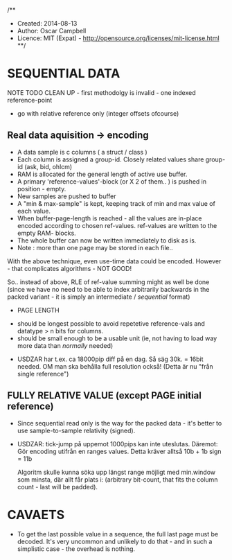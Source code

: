 /**
* Created:  2014-08-13
* Author:   Oscar Campbell
* Licence:  MIT (Expat) - http://opensource.org/licenses/mit-license.html
**/

# SEQUENTIAL DATA #


NOTE TODO CLEAN UP - first methodolgy is invalid - one indexed reference-point
 - go with relative reference only (integer offsets ofcourse)


## Real data aquisition -> encoding ##

* A data sample is c columns ( a struct / class )
* Each column is assigned a group-id. Closely related values share group-id (ask, bid,  ohlcm)
* RAM is allocated for the general length of active use buffer.
* A primary 'reference-values'-block (or X 2 of them.. ) is pushed in position - empty.
* New samples are pushed to buffer
* A "min & max-sample" is kept, keeping track of min and max value of each
    value.
* When buffer-page-length is reached - all the values are in-place encoded
    according to chosen ref-values. ref-values are written to the empty RAM-
    blocks.
* The whole buffer can now be written immediately to disk as is.
* Note : more than one page may be stored in each file..


With the above technique, even use-time data could be encoded. However - that
complicates algorithms - NOT GOOD!

So.. instead of above, RLE of ref-value summing might as well be done (since we
have no need to be able to index arbitrarily backwards in the packed variant -
it is simply an intermediate / _sequential_ format)


* PAGE LENGTH
 - should be longest possible to avoid repetetive reference-vals and datatype >
    n bits for columns.
 - should be small enough to be a usable unit (ie, not having to load way more
    data than _normally_ needed)

* USDZAR har t.ex. ca 18000pip diff på en dag. Så säg 30k. = 16bit needed. OM
    man ska behålla full resolution också! (Detta är nu "från single reference")

## FULLY RELATIVE VALUE (except PAGE initial reference) ##

* Since sequential read only is the way for the packed data - it's better to
    use sample-to-sample relativity (signed).

* USDZAR: tick-jump på uppemot 1000pips kan inte uteslutas. Däremot: Gör
    encoding utifrån en ranges values. Detta kräver alltså 10b + 1b sign = 11b

    Algoritm skulle kunna söka upp längst range möjligt med min.window som
    minsta, där allt får plats i: (arbitrary bit-count, that fits the column
    count - last will be padded).

# CAVAETS #

* To get the last possible value in a sequence, the full last page must be
    decoded. It's very uncommon and unlikely to do that - and in such a
    simplistic case - the overhead is nothing.
